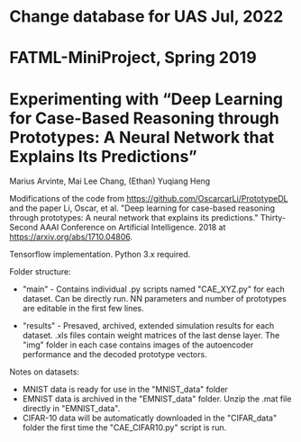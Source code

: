 # Change database for UAS Jul, 2022

# FATML-MiniProject, Spring 2019

# Experimenting with “Deep Learning for Case-Based Reasoning through Prototypes: A Neural Network that Explains Its Predictions”
Marius Arvinte, Mai Lee Chang, (Ethan) Yuqiang Heng

Modifications of the code from https://github.com/OscarcarLi/PrototypeDL and the paper Li, Oscar, et al. "Deep learning for case-based reasoning through prototypes: A neural network that explains its predictions." Thirty-Second AAAI Conference on Artificial Intelligence. 2018 at https://arxiv.org/abs/1710.04806.

Tensorflow implementation. Python 3.x required.

Folder structure:
- "main" - Contains individual .py scripts named "CAE_XYZ.py" for each dataset. Can be directly run. NN parameters and number of prototypes are editable in the first few lines.

- "results" - Presaved, archived, extended simulation results for each dataset. .xls files contain weight matrices of the last dense layer. The "img" folder in each case contains images of the autoencoder performance and the decoded prototype vectors.

Notes on datasets:
- MNIST data is ready for use in the "MNIST_data" folder
- EMNIST data is archived in the "EMNIST_data" folder. Unzip the .mat file directly in "EMNIST_data".
- CIFAR-10 data will be automaticatly downloaded in the "CIFAR_data" folder the first time the "CAE_CIFAR10.py" script is run.
